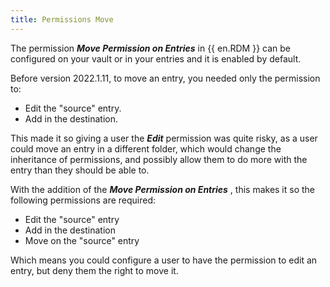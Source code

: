 ```yaml
---
title: Permissions Move
---
```

The permission ***Move Permission on Entries*** in {{ en.RDM }} can be configured on your vault or in your entries and it is enabled by default.  

Before version 2022.1.11, to move an entry, you needed only the permission to:  

* Edit the &quot;source&quot; entry.  
* Add in the destination.  

This made it so giving a user the ***Edit*** permission was quite risky, as a user could move an entry in a different folder, which would change the inheritance of permissions, and possibly allow them to do more with the entry than they should be able to.  

With the addition of the ***Move Permission on Entries*** , this makes it so the following permissions are required:  

* Edit the &quot;source&quot; entry  
* Add in the destination  
* Move on the &quot;source&quot; entry  

Which means you could configure a user to have the permission to edit an entry, but deny them the right to move it.
